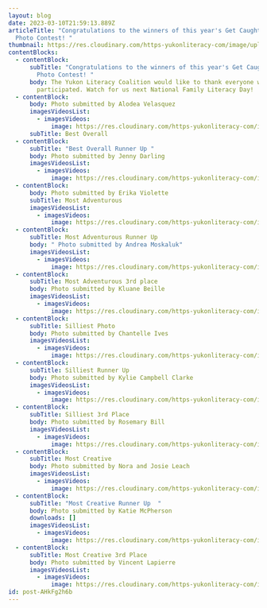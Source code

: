 ```yaml
---
layout: blog
date: 2023-03-10T21:59:13.889Z
articleTitle: "Congratulations to the winners of this year's Get Caught Reading
  Photo Contest! "
thumbnail: https://res.cloudinary.com/https-yukonliteracy-com/image/upload/q_35/v1678485975/sIqh8Gq8_q724h7.jpg
contentBlocks:
  - contentBlock:
      subTitle: "Congratulations to the winners of this year's Get Caught Reading
        Photo Contest! "
      body: The Yukon Literacy Coalition would like to thank everyone who
        participated. Watch for us next National Family Literacy Day!
  - contentBlock:
      body: Photo submitted by Alodea Velasquez
      imagesVideosList:
        - imagesVideos:
            image: https://res.cloudinary.com/https-yukonliteracy-com/image/upload/q_35/v1678485975/sIqh8Gq8_q724h7.jpg
      subTitle: Best Overall
  - contentBlock:
      subTitle: "Best Overall Runner Up "
      body: Photo submitted by Jenny Darling
      imagesVideosList:
        - imagesVideos:
            image: https://res.cloudinary.com/https-yukonliteracy-com/image/upload/q_35/v1678485855/Best_Overall_Runner-Up_Jenny_Darling_er6tcm.jpg
  - contentBlock:
      body: Photo submitted by Erika Violette
      subTitle: Most Adventurous
      imagesVideosList:
        - imagesVideos:
            image: https://res.cloudinary.com/https-yukonliteracy-com/image/upload/q_35/v1678485852/Most_Adventurous_1st_Erika_Violette_g6fike.jpg
  - contentBlock:
      subTitle: Most Adventurous Runner Up
      body: " Photo submitted by Andrea Moskaluk"
      imagesVideosList:
        - imagesVideos:
            image: https://res.cloudinary.com/https-yukonliteracy-com/image/upload/q_35/v1678485860/Most_Adventurous_2nd_Andrea_Moskaluk_bapysw.jpg
  - contentBlock:
      subTitle: Most Adventurous 3rd place
      body: Photo submitted by Kluane Beille
      imagesVideosList:
        - imagesVideos:
            image: https://res.cloudinary.com/https-yukonliteracy-com/image/upload/q_35/v1678485859/Most_Adventurous_3rd_Kluane_Beille_khj9xw.jpg
  - contentBlock:
      subTitle: Silliest Photo
      body: Photo submitted by Chantelle Ives
      imagesVideosList:
        - imagesVideos:
            image: https://res.cloudinary.com/https-yukonliteracy-com/image/upload/q_35/v1678485861/Silliest_1st_-_Chantelle_Ives_wsdunw.jpg
  - contentBlock:
      subTitle: Silliest Runner Up
      body: Photo submitted by Kylie Campbell Clarke
      imagesVideosList:
        - imagesVideos:
            image: https://res.cloudinary.com/https-yukonliteracy-com/image/upload/q_35/v1678485859/Silliest_2nd_Kylie_Campbell_Clarke_md4xhy.jpg
  - contentBlock:
      subTitle: Silliest 3rd Place
      body: Photo submitted by Rosemary Bill
      imagesVideosList:
        - imagesVideos:
            image: https://res.cloudinary.com/https-yukonliteracy-com/image/upload/q_35/v1678485862/Siiliest_3rd_RoseMary_Bill_cqvqak.jpg
  - contentBlock:
      subTitle: Most Creative
      body: Photo submitted by Nora and Josie Leach
      imagesVideosList:
        - imagesVideos:
            image: https://res.cloudinary.com/https-yukonliteracy-com/image/upload/q_35/v1678485857/Most_Creative_Photo_1st_Michelle_Leach_iy9ewu.jpg
  - contentBlock:
      subTitle: "Most Creative Runner Up  "
      body: Photo submitted by Katie McPherson
      downloads: []
      imagesVideosList:
        - imagesVideos:
            image: https://res.cloudinary.com/https-yukonliteracy-com/image/upload/q_35/v1678485858/Most_Creative_Photo_2nd_-_Katie_McPherson_crlbkf.jpg
  - contentBlock:
      subTitle: Most Creative 3rd Place
      body: Photo submitted by Vincent Lapierre
      imagesVideosList:
        - imagesVideos:
            image: https://res.cloudinary.com/https-yukonliteracy-com/image/upload/q_35/v1678485865/Most_Creative_3rd_-_Vincent_Lapierre_d8amid.jpg
id: post-AHkFg2h6b
---
```

